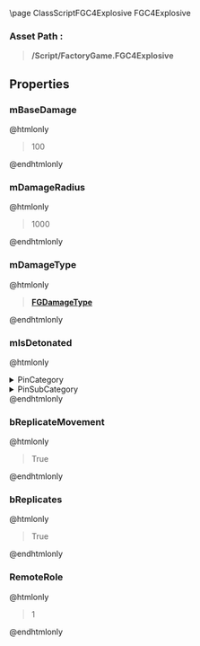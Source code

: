 \page ClassScriptFGC4Explosive FGC4Explosive
### Asset Path :
<b><blockquote>/Script/FactoryGame.FGC4Explosive</blockquote></b>
## Properties

### mBaseDamage
@htmlonly
<blockquote>100</blockquote>
@endhtmlonly

### mDamageRadius
@htmlonly
<blockquote>1000</blockquote>
@endhtmlonly

### mDamageType
@htmlonly
<b><a href="_class_script_f_g_damage_type.html"><blockquote>FGDamageType</blockquote></a></b>
@endhtmlonly

### mIsDetonated
@htmlonly
<details>
 <summary>PinCategory</summary>
<blockquote>bool</blockquote>
</details>
<details>
 <summary>PinSubCategory</summary>
<blockquote>bool</blockquote>
</details>
@endhtmlonly

### bReplicateMovement
@htmlonly
<blockquote>True</blockquote>
@endhtmlonly

### bReplicates
@htmlonly
<blockquote>True</blockquote>
@endhtmlonly

### RemoteRole
@htmlonly
<blockquote>1</blockquote>
@endhtmlonly

